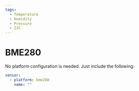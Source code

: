 ```yaml
---
tags:
  - Temperature
  - Humidity
  - Pressure
  - I2C
---
```


# BME280

No platform configuration is needed. Just include the following:

```yaml
sensor:
  - platform: bme280
    name: ""
```